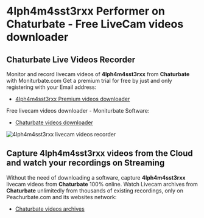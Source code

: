 # 4lph4m4sst3rxx Performer on Chaturbate - Free LiveCam videos downloader

## Chaturbate Live Videos Recorder

Monitor and record livecam videos of **4lph4m4sst3rxx** from **Chaturbate** with Moniturbate.com
Get a premium trial for free by just and only registering with your Email address:
* [4lph4m4sst3rxx Premium videos downloader](https://moniturbate.com/request-demo-licence-key.html)

Free livecam videos downloader - Moniturbate Software:
* [Chaturbate videos downloader](https://moniturbate.com/moniturbate-download-software.html)

![4lph4m4sst3rxx livecam videos recorder](https://peachurnet.com/templates/moniturbate-software.png)


## Capture 4lph4m4sst3rxx videos from the Cloud and watch your recordings on Streaming

Without the need of downloading a software, capture **4lph4m4sst3rxx** livecam videos from **Chaturbate** 100% online.
Watch Livecam archives from **Chaturbate** unlimitedly from thousands of existing recordings, only on Peachurbate.com and its websites network:
* [Chaturbate videos archives](https://peachurnet.com/)